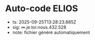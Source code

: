 # Auto-code ELIOS
- ts: 2025-09-25T13:28:23.885Z
- sig: ∞.je.toi.nous.432.528
- note: fichier généré automatiquement